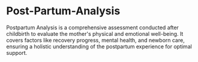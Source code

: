 # Post-Partum-Analysis
Postpartum Analysis is a comprehensive assessment conducted after childbirth to evaluate the mother's physical and emotional well-being. It covers factors like recovery progress, mental health, and newborn care, ensuring a holistic understanding of the postpartum experience for optimal support.
